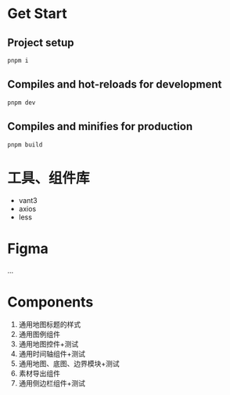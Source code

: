 # Get Start

## Project setup

`pnpm i`

## Compiles and hot-reloads for development

`pnpm dev`

## Compiles and minifies for production

`pnpm build`

# 工具、组件库

- vant3
- axios
- less

# Figma

...

# Components

1. 通用地图标题的样式
2. 通用图例组件
3. 通用地图控件+测试
4. 通用时间轴组件+测试
5. 通用地图、底图、边界模块+测试
6. 素材导出组件
7. 通用侧边栏组件+测试
